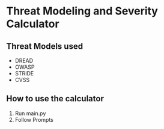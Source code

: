 # Threat Modeling and Severity Calculator
## Threat Models used
* DREAD
* OWASP
* STRIDE
* CVSS

## How to use the calculator
1. Run main.py
2. Follow Prompts
